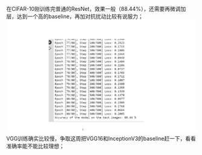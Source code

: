 在CIFAR-10刚训练完普通的ResNet，效果一般（88.44%），还需要再微调加层，达到一个高的baseline，再加对抗扰动比较有说服力；
![1](1.png)
VGG训练确实比较慢，争取这周把VGG16和InceptionV3的baseline赶一下，看看准确率能不能比较理想；